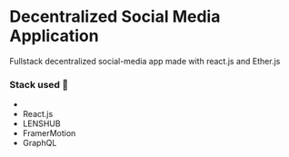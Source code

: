# Decentralized Social Media Application

Fullstack decentralized social-media app made with react.js and Ether.js

### Stack used 🚀
- 
- React.js
- LENSHUB
- FramerMotion
- GraphQL
  

